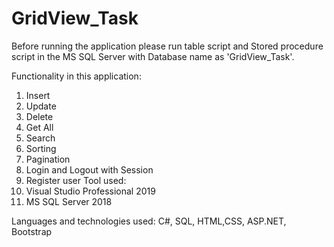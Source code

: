 # GridView_Task

Before running the application please run table script and Stored procedure script in the MS SQL Server with Database name as 'GridView_Task'.

Functionality in this application:
1. Insert
2. Update
3. Delete
4. Get All
5. Search
6. Sorting
7. Pagination
8. Login and Logout with Session
9. Register user
Tool used:
1. Visual Studio Professional 2019
2. MS SQL Server 2018

Languages and technologies used:
C#, SQL, HTML,CSS, ASP.NET, Bootstrap

